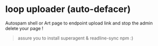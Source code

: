 # loop uploader __(auto-defacer)__
Autospam shell or Art page to endpoint upload link and stop the admin delete your page !

> assure you to install superagent & readline-sync npm :)
